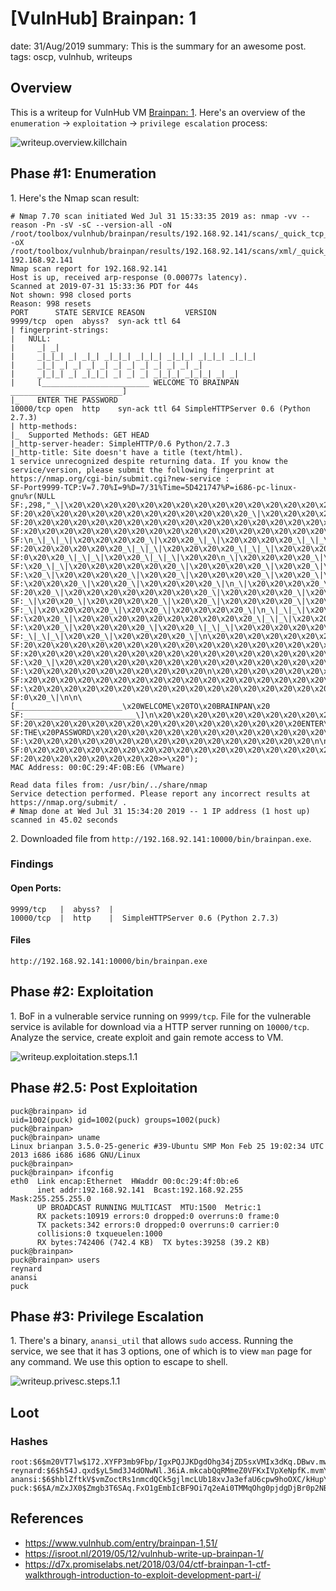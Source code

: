 [VulnHub] Brainpan: 1
===============
date: 31/Aug/2019
summary: This is the summary for an awesome post.
tags: oscp, vulnhub, writeups

## Overview
This is a writeup for VulnHub VM [Brainpan: 1](https://www.vulnhub.com/entry/brainpan-1,51/). Here's an overview of the `enumeration` → `exploitation` → `privilege escalation` process:

![writeup.overview.killchain](/static/files/posts_vulnhub_brainpan/killchain.png)

## Phase #1: Enumeration
1\. Here's the Nmap scan result:  
```
# Nmap 7.70 scan initiated Wed Jul 31 15:33:35 2019 as: nmap -vv --reason -Pn -sV -sC --version-all -oN /root/toolbox/vulnhub/brainpan/results/192.168.92.141/scans/_quick_tcp_nmap.txt -oX /root/toolbox/vulnhub/brainpan/results/192.168.92.141/scans/xml/_quick_tcp_nmap.xml 192.168.92.141
Nmap scan report for 192.168.92.141
Host is up, received arp-response (0.00077s latency).
Scanned at 2019-07-31 15:33:36 PDT for 44s
Not shown: 998 closed ports
Reason: 998 resets
PORT      STATE SERVICE REASON         VERSION
9999/tcp  open  abyss?  syn-ack ttl 64
| fingerprint-strings:
|   NULL:
|     _| _|
|     _|_|_| _| _|_| _|_|_| _|_|_| _|_|_| _|_|_| _|_|_|
|     _|_| _| _| _| _| _| _| _| _| _| _| _|
|     _|_|_| _| _|_|_| _| _| _| _|_|_| _|_|_| _| _|
|     [________________________ WELCOME TO BRAINPAN _________________________]
|_    ENTER THE PASSWORD
10000/tcp open  http    syn-ack ttl 64 SimpleHTTPServer 0.6 (Python 2.7.3)
| http-methods:
|_  Supported Methods: GET HEAD
|_http-server-header: SimpleHTTP/0.6 Python/2.7.3
|_http-title: Site doesn't have a title (text/html).
1 service unrecognized despite returning data. If you know the service/version, please submit the following fingerprint at https://nmap.org/cgi-bin/submit.cgi?new-service :
SF-Port9999-TCP:V=7.70%I=9%D=7/31%Time=5D421747%P=i686-pc-linux-gnu%r(NULL
SF:,298,"_\|\x20\x20\x20\x20\x20\x20\x20\x20\x20\x20\x20\x20\x20\x20\x20\x
SF:20\x20\x20\x20\x20\x20\x20\x20\x20\x20\x20\x20\x20_\|\x20\x20\x20\x20\x
SF:20\x20\x20\x20\x20\x20\x20\x20\x20\x20\x20\x20\x20\x20\x20\x20\x20\x20\
SF:x20\x20\x20\x20\x20\x20\x20\x20\x20\x20\x20\x20\x20\x20\x20\x20\x20\x20
SF:\n_\|_\|_\|\x20\x20\x20\x20_\|\x20\x20_\|_\|\x20\x20\x20\x20_\|_\|_\|\x
SF:20\x20\x20\x20\x20\x20_\|_\|_\|\x20\x20\x20\x20_\|_\|_\|\x20\x20\x20\x2
SF:0\x20\x20_\|_\|_\|\x20\x20_\|_\|_\|\x20\x20\n_\|\x20\x20\x20\x20_\|\x20
SF:\x20_\|_\|\x20\x20\x20\x20\x20\x20_\|\x20\x20\x20\x20_\|\x20\x20_\|\x20
SF:\x20_\|\x20\x20\x20\x20_\|\x20\x20_\|\x20\x20\x20\x20_\|\x20\x20_\|\x20
SF:\x20\x20\x20_\|\x20\x20_\|\x20\x20\x20\x20_\|\n_\|\x20\x20\x20\x20_\|\x
SF:20\x20_\|\x20\x20\x20\x20\x20\x20\x20\x20_\|\x20\x20\x20\x20_\|\x20\x20
SF:_\|\x20\x20_\|\x20\x20\x20\x20_\|\x20\x20_\|\x20\x20\x20\x20_\|\x20\x20
SF:_\|\x20\x20\x20\x20_\|\x20\x20_\|\x20\x20\x20\x20_\|\n_\|_\|_\|\x20\x20
SF:\x20\x20_\|\x20\x20\x20\x20\x20\x20\x20\x20\x20\x20_\|_\|_\|\x20\x20_\|
SF:\x20\x20_\|\x20\x20\x20\x20_\|\x20\x20_\|_\|_\|\x20\x20\x20\x20\x20\x20
SF:_\|_\|_\|\x20\x20_\|\x20\x20\x20\x20_\|\n\x20\x20\x20\x20\x20\x20\x20\x
SF:20\x20\x20\x20\x20\x20\x20\x20\x20\x20\x20\x20\x20\x20\x20\x20\x20\x20\
SF:x20\x20\x20\x20\x20\x20\x20\x20\x20\x20\x20\x20\x20\x20\x20\x20\x20\x20
SF:\x20_\|\x20\x20\x20\x20\x20\x20\x20\x20\x20\x20\x20\x20\x20\x20\x20\x20
SF:\x20\x20\x20\x20\x20\x20\x20\x20\x20\x20\n\x20\x20\x20\x20\x20\x20\x20\
SF:x20\x20\x20\x20\x20\x20\x20\x20\x20\x20\x20\x20\x20\x20\x20\x20\x20\x20
SF:\x20\x20\x20\x20\x20\x20\x20\x20\x20\x20\x20\x20\x20\x20\x20\x20\x20\x2
SF:0\x20_\|\n\n\[________________________\x20WELCOME\x20TO\x20BRAINPAN\x20
SF:_________________________\]\n\x20\x20\x20\x20\x20\x20\x20\x20\x20\x20\x
SF:20\x20\x20\x20\x20\x20\x20\x20\x20\x20\x20\x20\x20\x20\x20\x20ENTER\x20
SF:THE\x20PASSWORD\x20\x20\x20\x20\x20\x20\x20\x20\x20\x20\x20\x20\x20\x20
SF:\x20\x20\x20\x20\x20\x20\x20\x20\x20\x20\x20\x20\x20\x20\x20\x20\n\n\x2
SF:0\x20\x20\x20\x20\x20\x20\x20\x20\x20\x20\x20\x20\x20\x20\x20\x20\x20\x
SF:20\x20\x20\x20\x20\x20\x20\x20>>\x20");
MAC Address: 00:0C:29:4F:0B:E6 (VMware)

Read data files from: /usr/bin/../share/nmap
Service detection performed. Please report any incorrect results at https://nmap.org/submit/ .
# Nmap done at Wed Jul 31 15:34:20 2019 -- 1 IP address (1 host up) scanned in 45.02 seconds
```

2\. Downloaded file from `http://192.168.92.141:10000/bin/brainpan.exe`.  

### Findings
#### Open Ports:
```
9999/tcp   |  abyss?  |
10000/tcp  |  http    |  SimpleHTTPServer 0.6 (Python 2.7.3)
```
#### Files
```
http://192.168.92.141:10000/bin/brainpan.exe
```

## Phase #2: Exploitation
1\. BoF in a vulnerable service running on `9999/tcp`. File for the vulnerable service is avilable for download via a HTTP server running on `10000/tcp`. Analyze the service, create exploit and gain remote access to VM.  

![writeup.exploitation.steps.1.1](/static/files/posts_vulnhub_brainpan/writeup.exploitation.screenshot.png)  

## Phase #2.5: Post Exploitation
```
puck@brainpan> id
uid=1002(puck) gid=1002(puck) groups=1002(puck)
puck@brainpan>  
puck@brainpan> uname
Linux brianpan 3.5.0-25-generic #39-Ubuntu SMP Mon Feb 25 19:02:34 UTC 2013 i686 i686 i686 GNU/Linux
puck@brainpan>  
puck@brainpan> ifconfig
eth0  Link encap:Ethernet  HWaddr 00:0c:29:4f:0b:e6
      inet addr:192.168.92.141  Bcast:192.168.92.255  Mask:255.255.255.0
      UP BROADCAST RUNNING MULTICAST  MTU:1500  Metric:1
      RX packets:10919 errors:0 dropped:0 overruns:0 frame:0
      TX packets:342 errors:0 dropped:0 overruns:0 carrier:0
      collisions:0 txqueuelen:1000
      RX bytes:742406 (742.4 KB)  TX bytes:39258 (39.2 KB)
puck@brainpan>  
puck@brainpan> users
reynard
anansi
puck
```

## Phase #3: Privilege Escalation
1\. There's a binary, `anansi_util` that allows `sudo` access. Running the service, we see that it has 3 options, one of which is to view `man` page for any command. We use this option to escape to shell.  

![writeup.privesc.steps.1.1](/static/files/posts_vulnhub_brainpan/writeup.privesc.screenshot.png)  

## Loot
### Hashes
```
root:$6$m20VT7lw$172.XYFP3mb9Fbp/IgxPQJJKDgdOhg34jZD5sxVMIx3dKq.DBwv.mw3HgCmRd0QcN4TCzaUtmx4C5DvZa........................
reynard:$6$h54J.qxd$yL5md3J4dONwNl.36iA.mkcabQqRMmeZ0VFKxIVpXeNpfK.mvmYpYsx8W0Xq02zH8bqo2K.mkQzz55U2H........................
anansi:$6$hblZftkV$vmZoctRs1nmcdQCk5gjlmcLUb18xvJa3efaU6cpw9hoOXC/kHupYqQ2qz5O.ekVE.SwMfvRnf.QcB1lyD........................
puck:$6$A/mZxJX0$Zmgb3T6SAq.FxO1gEmbIcBF9Oi7q2eAi0TMMqOhg0pjdgDjBr0p2NBpIRqs4OIEZB4op6ueK888lhO7gc........................
```

## References
* <https://www.vulnhub.com/entry/brainpan-1,51/>  
* <https://isroot.nl/2019/05/12/vulnhub-write-up-brainpan-1/>  
* <https://d7x.promiselabs.net/2018/03/04/ctf-brainpan-1-ctf-walkthrough-introduction-to-exploit-development-part-i/>  

